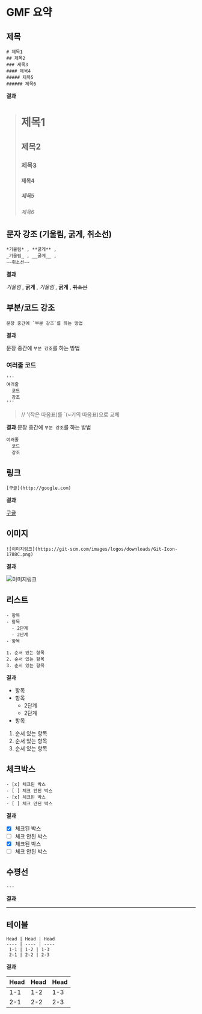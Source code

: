 # GMF 요약

## 제목
```
# 제목1
## 제목2
### 제목3
#### 제목4
##### 제목5
###### 제목6
```

**결과**

> # 제목1
> ## 제목2
> ### 제목3
> #### 제목4
> ##### 제목5
> ###### 제목6


## 문자 강조 (기울림, 굵게, 취소선)
```
*기울림* , **굵게** ,
_기울림_ , __굵게__ ,
~~취소선~~
```

**결과**

*기울림* , **굵게** ,
_기울림_ , __굵게__ ,
~~취소선~~


## 부분/코드 강조
```
문장 중간에 `부분 강조`를 하는 방법
```

**결과**

문장 중간에 `부분 강조`를 하는 방법

### 여러줄 코드
```
'''
여러줄
  코드
  강조
'''
```
> // '(작은 따옴표)를 `(~키의 따옴표)으로 교체

**결과**
문장 중간에 `부분 강조`를 하는 방법
```
여러줄
  코드
  강조
```

## 링크
```
[구글](http://google.com)
```

**결과**

[구글](http://google.com)


## 이미지
```
![이미지링크](https://git-scm.com/images/logos/downloads/Git-Icon-1788C.png)
```

**결과**

![이미지링크](https://git-scm.com/images/logos/downloads/Git-Icon-1788C.png)

## 리스트
```
- 항목
- 항목
  - 2단계
  - 2단계
- 항목

1. 순서 있는 항목
2. 순서 있는 항목
3. 순서 있는 항목
```

**결과**

- 항목
- 항목
  - 2단계
  - 2단계
- 항목


1. 순서 있는 항목
2. 순서 있는 항목
3. 순서 있는 항목

## 체크박스
```
- [x] 체크된 박스
- [ ] 체크 안된 박스
- [x] 체크된 박스
- [ ] 체크 안된 박스
```

**결과**

- [x] 체크된 박스
- [ ] 체크 안된 박스
- [x] 체크된 박스
- [ ] 체크 안된 박스

## 수평선
```
---
```

**결과**

---


## 테이블
```
Head | Head | Head
---- | ---- | ----
 1-1 | 1-2 | 1-3
 2-1 | 2-2 | 2-3
```

**결과**

Head | Head | Head
---- | ---- | ----
 1-1 | 1-2 | 1-3
 2-1 | 2-2 | 2-3